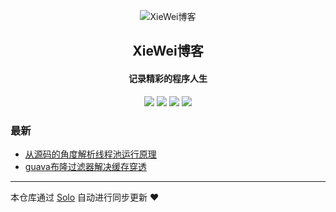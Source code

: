 <p align="center"><img alt="XieWei博客" src="https://static.b3log.org/images/brand/solo-32.png"></p><h2 align="center">
XieWei博客
</h2>

<h4 align="center">记录精彩的程序人生</h4>
<p align="center"><a title="XieWei博客" target="_blank" href="https://github.com/XieWeiZM/solo-blog"><img src="https://img.shields.io/github/last-commit/XieWeiZM/solo-blog.svg?style=flat-square&color=FF9900"></a>
<a title="GitHub repo size in bytes" target="_blank" href="https://github.com/XieWeiZM/solo-blog"><img src="https://img.shields.io/github/repo-size/XieWeiZM/solo-blog.svg?style=flat-square"></a>
<a title="Solo Version" target="_blank" href="https://github.com/88250/solo/releases"><img src="https://img.shields.io/badge/solo-3.6.4-f1e05a.svg?style=flat-square&color=blueviolet"></a>
<a title="Hits" target="_blank" href="https://github.com/88250/hits"><img src="https://hits.b3log.org/XieWeiZM/solo-blog.svg"></a></p>

### 最新

* [从源码的角度解析线程池运行原理](http://www.xiewei.club/articles/2019/09/17/1568699905971.html)
* [guava布隆过滤器解决缓存穿透](http://www.xiewei.club/articles/2019/08/30/1567136403653.html)



---

本仓库通过 [Solo](https://github.com/88250/solo) 自动进行同步更新 ❤️ 